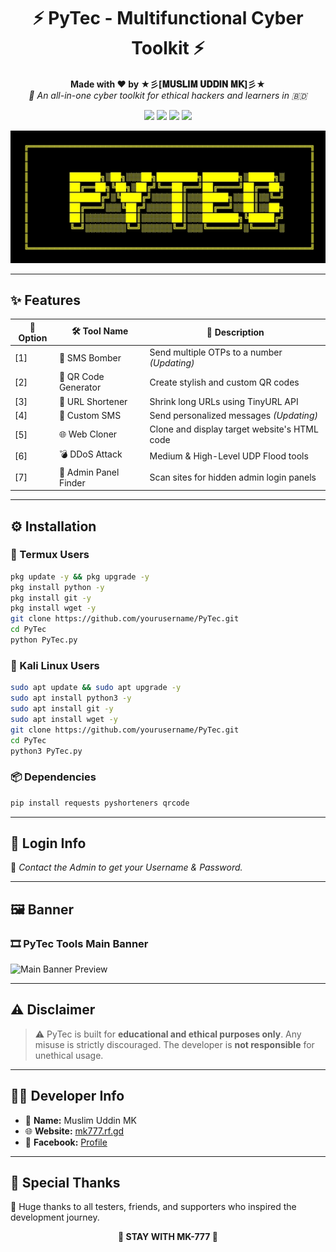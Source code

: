 <h1 align="center">⚡ PyTec - Multifunctional Cyber Toolkit ⚡</h1>

<p align="center">
  <b>Made with ❤️ by ★彡[𝐌𝐔𝐒𝐋𝐈𝐌 𝐔𝐃𝐃𝐈𝐍 𝐌𝐊]彡★</b><br>
  <i>🚀 An all-in-one cyber toolkit for ethical hackers and learners in 🇧🇩</i>
</p>

<!-- BADGES -->
<p align="center">
  <img src="https://img.shields.io/badge/Version-2.1.0-blue?style=for-the-badge&logo=starship">
  <img src="https://img.shields.io/badge/License-MIT-green?style=for-the-badge&logo=apache">
  <img src="https://img.shields.io/badge/Python-3.10%2B-yellow?style=for-the-badge&logo=python">
  <img src="https://img.shields.io/badge/Platforms-Windows%20%7C%20Linux%20%7C%20Termux-success?style=for-the-badge&logo=linux">
</p>


<p align="center">
  <img src="banner.webp" width="600px" alt="PyTec Main Banner">
</p>

---

## ✨ Features

| 🔢 Option | 🛠️ Tool Name          | 📄 Description                                 |
|----------|------------------------|-----------------------------------------------|
| [1]      | 📱 SMS Bomber          | Send multiple OTPs to a number *(Updating)*    |
| [2]      | 🔳 QR Code Generator   | Create stylish and custom QR codes             |
| [3]      | 🔗 URL Shortener       | Shrink long URLs using TinyURL API             |
| [4]      | 💬 Custom SMS          | Send personalized messages *(Updating)*        |
| [5]      | 🌐 Web Cloner          | Clone and display target website's HTML code   |
| [6]      | 💣 DDoS Attack         | Medium & High-Level UDP Flood tools            |
| [7]      | 🔐 Admin Panel Finder  | Scan sites for hidden admin login panels       |

---

## ⚙️ Installation

### 📱 Termux Users

```bash
pkg update -y && pkg upgrade -y
pkg install python -y
pkg install git -y
pkg install wget -y
git clone https://github.com/yourusername/PyTec.git
cd PyTec
python PyTec.py
```

### 🐧 Kali Linux Users

```bash
sudo apt update && sudo apt upgrade -y
sudo apt install python3 -y
sudo apt install git -y
sudo apt install wget -y
git clone https://github.com/yourusername/PyTec.git
cd PyTec
python3 PyTec.py
```

### 📦 Dependencies

```bash
pip install requests pyshorteners qrcode
```

---

## 🔐 Login Info

🔑 *Contact the Admin to get your Username & Password.*

---

## 🖼️ Banner

### 🎞️ PyTec Tools Main Banner

<img src="banner.gif" width="500px" alt="Main Banner Preview">

---

## ⚠️ Disclaimer

> ⚠️ PyTec is built for **educational and ethical purposes only**. Any misuse is strictly discouraged. The developer is **not responsible** for unethical usage.

---

## 👨‍💻 Developer Info

- 👤 **Name:** Muslim Uddin MK  
- 🌐 **Website:** [mk777.rf.gd](http://mk777.rf.gd/?i=1)  
- 📘 **Facebook:** [Profile](https://www.facebook.com/profile.php?id=100077752513671)

---

## 🌟 Special Thanks

🙏 Huge thanks to all testers, friends, and supporters who inspired the development journey.

<p align="center"><b>💖 STAY WITH MK-777 💖</b></p>
